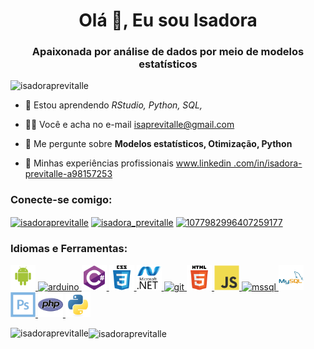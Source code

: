 <h1 align="center">Olá 👋, Eu sou Isadora</h1>
<h3 align="center">Apaixonada por análise de dados por meio de modelos estatísticos</h3>

<p align="left"> <img src ="https://komarev.com/ghpvc/?username=isadoraprevitalle&label=Profile%20views&color=0e75b6&style=flat" alt="isadoraprevitalle" /> </p>

- 🌱 Estou aprendendo *RStudio, Python, SQL,* 

- 👨‍💻 Você e acha no e-mail [isaprevitalle@gmail.com](isaprevitalle@gmail.com)

- 💬 Me pergunte sobre **Modelos estatísticos, Otimização, Python**

- 📄 Minhas experiências profissionais [www.linkedin .com/in/isadora-previtalle-a98157253](www.linkedin.com/in/isadora-previtalle-a98157253)

<h3 align="left">Conecte-se comigo:</h3>
<p align="left">
<a href="https://fb.com/isadoraprevitalle" target="blank"><img align="center" src="https://raw.githubusercontent.com/rahuldkjain/github-profile-readme-generator/master/src/images/icons/Social/facebook.svg" alt="isadoraprevitalle" height="30" width="40" /></a>
<a href="https://instagram.com/isadora_previtalle" target="blank"><img align="center" src="https://raw.githubusercontent.com/rahuldkjain/github-profile-readme-generator/master/src/images/icons/Social/instagram.svg" alt="isadora_previtalle" height="30" width="40" /></a>
<a href="https://discord.gg/1077982996407259177" target="blank"><img align="center" src="https://raw.githubusercontent.com/rahuldkjain/github-profile-readme-generator /master/src/images/icons/Social/discord.svg" alt="1077982996407259177" height="30" width="40" /></a> </p>
<h3 align="left">Idiomas e Ferramentas:</h3>
<p align="left"> 
<a href="https://developer.android.com" target="_blank" rel="noreferrer"> <img src="https://raw.githubusercontent.com/devicons/devicon/master/icons/android/android-original-wordmark.svg" alt="android" width="40" height="40"/> </a> <a href="https://www.arduino .cc/" target="_blank" rel="noreferrer"> <img src="https://cdn.worldvectorlogo.com/logos/arduino-1.svg" alt="arduino" width="40" height= "40"/> </a> <a href="https://www.w3schools.com/cs/" target="_blank" rel="noreferrer"> <img src="https://raw.githubusercontent.com/devicons/devicon/master/icons/csharp/csharp-original.svg" alt="csharp" width="40" height="40"/> </a> <a href="https://www.w3schools.com/css/" target="_blank" rel="noreferrer"> <img src="https://raw.githubusercontent.com/devicons/devicon/master/icons/css3/css3-original-wordmark.svg" alt="css3" width="40" height="40"/> </a> <a href="https://dotnet.microsoft.com/" target="_blank" rel="noreferrer" > <img src="https://raw.githubusercontent.com/devicons/devicon/master/icons/dot-net/dot-net-original-wordmark.svg" alt="dotnet" width="40" height="40"/> </a> <a href="https://git-scm.com/" target="_blank" rel="noreferrer"> <img src="https://www.vectorlogo.zone/logos/git-scm/git-scm-icon.svg" alt="git" width="40" height="40"/> </a> <a href="https://www.w3.org/html/" target="_blank" rel="noreferrer"> <img src="https://raw.githubusercontent.com/devicons/devicon/master/icons/html5/html5-original-wordmark.svg" alt="html5" width="40" height="40"/> </a> <a href="https://developer.mozilla.org/en-US/docs/Web/JavaScript" target="_blank" rel="noreferrer"> <img src="https://raw.githubusercontent.com/devicons/devicon/master/icons/javascript/javascript-original.svg" alt="javascript" width="40" height="40"/> </a> <a href="https://www.microsoft.com/en-us/sql-server" target= "_blank" rel="noreferrer"> <img src="https://www.svgrepo.com/show/303229/microsoft-sql-server-logo.svg" alt="mssql" width="40" height= "40"/> </a> <a href="https://www.mysql.com/" target="_blank" rel="noreferrer"> <img src="https://raw.githubusercontent.com/devicons/devicon/master/icons/mysql/mysql-original-wordmark.svg" alt="mysql" width="40" height="40"/> </a> <a href="https://www.photoshop.com/en" target="_blank" rel="noreferrer"> <img src="https://raw.githubusercontent.com/devicons/devicon/master/icons/photoshop/photoshop-line.svg" alt="photoshop" width="40" height="40"/> </a> <a href="https://www.php.net" target="_blank" rel="noreferrer"> 
<img src="https://raw.githubusercontent.com/devicons/devicon/master/icons/php/php-original.svg" alt="php" width="40" height="40"/> </a> <a href="https://www.python.org" target="_blank" rel="noreferrer"> <img src="https://raw.githubusercontent.com/devicons/devicon/master/icons/python/python-original.svg" alt="python" width="40" height="40"/> </a > </p><p><img align="left" src="https://github-readme-stats.vercel.app/api/top-langs?username=isadoraprevitalle&show_icons=true&locale=en&layout=compact" alt="isadoraprevitalle" /> </p>

<p> <img align="center" src="https://github-readme-stats.vercel.app/api?username=isadoraprevitalle&show_icons=true&locale=en" alt="isadoraprevitalle" /> </p>
